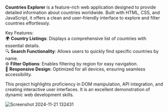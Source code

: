 **Countries Explorer** is a feature-rich web application designed to provide detailed information about countries worldwide. Built with HTML, CSS, and JavaScript, it offers a clean and user-friendly interface to explore and filter countries effortlessly.  

Key Features:  
🌍 **Country Listings**: Displays a comprehensive list of countries with essential details.  
🔍 **Search Functionality**: Allows users to quickly find specific countries by name.  
⚙️ **Filter Options**: Enables filtering by region for easy navigation.  
📱 **Responsive Design**: Optimized for all devices, ensuring seamless accessibility.  

This project highlights proficiency in DOM manipulation, API integration, and creating interactive user interfaces. It is an excellent demonstration of dynamic web development skills.  

![Screenshot 2024-11-21 132431](https://github.com/user-attachments/assets/7584f539-dde7-473d-b45f-1c32964f43b3)
